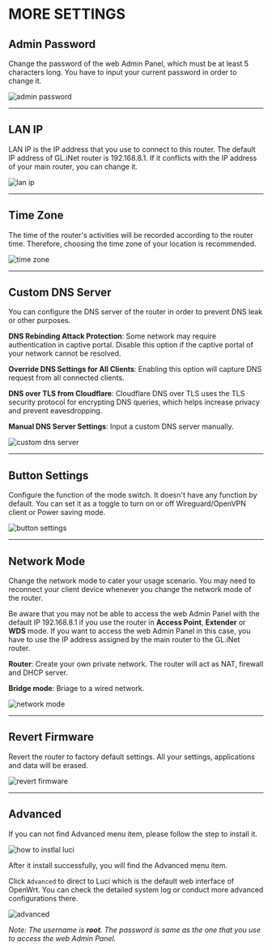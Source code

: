 # MORE SETTINGS

## Admin Password

Change the password of the web Admin Panel, which must be at least 5 characters long. You have to input your current password in order to change it.

![admin password](https://static.gl-inet.com/docs/en/3/setup/brume/more_settings/admin_password.png)

---

## LAN IP

LAN IP is the IP address that you use to connect to this router. The default IP address of GL.iNet router is 192.168.8.1. If it conflicts with the IP address of your main router, you can change it.

![lan ip](https://static.gl-inet.com/docs/en/3/setup/brume/more_settings/lan_ip.png)

---

## Time Zone

The time of the router's activities will be recorded according to the router time. Therefore, choosing the time zone of your location is recommended.

![time zone](https://static.gl-inet.com/docs/en/3/setup/brume/more_settings/time_zone.png)

---

## Custom DNS Server

You can configure the DNS server of the router in order to prevent DNS leak or other purposes.

**DNS Rebinding Attack Protection**: Some network may require authentication in captive portal. Disable this option if the captive portal of your network cannot be resolved.

**Override DNS Settings for All Clients**: Enabling this option will capture DNS request from all connected clients.

**DNS over TLS from Cloudflare**: Cloudflare DNS over TLS uses the TLS security protocol for encrypting DNS queries, which helps increase privacy and prevent eavesdropping.

**Manual DNS Server Settings**: Input a custom DNS server manually.

![custom dns server](https://static.gl-inet.com/docs/en/3/setup/brume/more_settings/custom_dns.png)

---

## Button Settings

Configure the function of the mode switch. It doesn't have any function by default. You can set it as a toggle to turn on or off Wireguard/OpenVPN client or Power saving mode.

![button settings](https://static.gl-inet.com/docs/en/3/setup/mudi/more_settings/button_setting.png)

---

## Network Mode

Change the network mode to cater your usage scenario. You may need to reconnect your client device whenever you change the network mode of the router.

Be aware that you may not be able to access the web Admin Panel with the default IP 192.168.8.1 if you use the router in **Access Point**, **Extender** or **WDS** mode. If you want to access the web Admin Panel in this case, you have to use the IP address assigned by the main router to the GL.iNet router.

**Router**: Create your own private network. The router will act as NAT, firewall and DHCP server.

**Bridge mode**: Briage to a wired network.

![network mode](https://static.gl-inet.com/docs/en/3/setup/mini_router/more_settings/network_mode.jpg)

---

## Revert Firmware

Revert the router to factory default settings. All your settings, applications and data will be erased.

![revert firmware](https://static.gl-inet.com/docs/en/3/setup/brume/more_settings/revert_firmware.png)

---

## Advanced

If you can not find Advanced menu item, please follow the step to install it.

![how to instlal luci](https://static.gl-inet.com/docs/en/3/setup/mudi/more_settings/how_to_install_luci.png)

After it install successfully, you will find the Advanced menu item.

Click `Advanced` to direct to Luci which is the default web interface of OpenWrt. You can check the detailed system log or conduct more advanced configurations there.

![advanced](https://static.gl-inet.com/docs/en/3/setup/mudi/more_settings/luci.png)

*Note: The username is **root**. The password is same as the one that you use to access the web Admin Panel.*